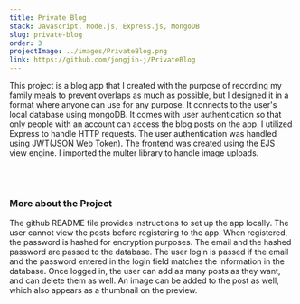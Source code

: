 ```yaml
---
title: Private Blog
stack: Javascript, Node.js, Express.js, MongoDB
slug: private-blog
order: 3
projectImage: ../images/PrivateBlog.png
link: https://github.com/jongjin-j/PrivateBlog
---
```


This project is a blog app that I created with the purpose of recording my family meals to prevent overlaps as much as possible, but I designed it in a format where anyone can use for any purpose. It connects to the user's local database using mongoDB. It comes with user authentication so that only people with an account can access the blog posts on the app. I utilized Express to handle HTTP requests. The user authentication was handled using JWT(JSON Web Token). The frontend was created using the EJS view engine. I imported the multer library to handle image uploads. 

<br/><br/>

### More about the Project

The github README file provides instructions to set up the app locally. The user cannot view the posts before registering to the app. When registered, the password is hashed for encryption purposes. The email and the hashed password are passed to the database. The user login is passed if the email and the password entered in the login field matches the information in the database. Once logged in, the user can add as many posts as they want, and can delete them as well. An image can be added to the post as well, which also appears as a thumbnail on the preview.